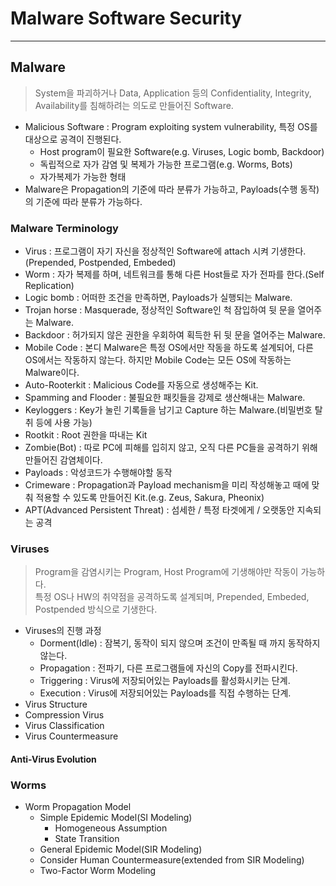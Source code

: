 # Malware Software Security
---
## Malware
>System을 파괴하거나 Data, Application 등의 Confidentiality, Integrity, Availability를 침해하려는 의도로 만들어진 Software.  
- Malicious Software : Program exploiting system vulnerability, 특정 OS를 대상으로 공격이 진행된다.
  - Host program이 필요한 Software(e.g. Viruses, Logic bomb, Backdoor)
  - 독립적으로 자가 감염 및 복제가 가능한 프로그램(e.g. Worms, Bots)
  - 자가복제가 가능한 형태
- Malware은 Propagation의 기준에 따라 분류가 가능하고, Payloads(수행 동작)의 기준에 따라 분류가 가능하다.

### Malware Terminology
- Virus : 프로그램이 자기 자신을 정상적인 Software에 attach 시켜 기생한다.(Prepended, Postpended, Embeded)
- Worm : 자가 복제를 하며, 네트워크를 통해 다른 Host들로 자가 전파를 한다.(Self Replication)
- Logic bomb : 어떠한 조건을 만족하면, Payloads가 실행되는 Malware.
- Trojan horse : Masquerade, 정상적인 Software인 척 잠입하여 뒷 문을 열어주는 Malware.
- Backdoor : 허가되지 않은 권한을 우회하여 획득한 뒤 뒷 문을 열어주는 Malware.
- Mobile Code : 본디 Malware은 특정 OS에서만 작동을 하도록 설계되어, 다른 OS에서는 작동하지 않는다. 하지만 Mobile Code는 모든 OS에 작동하는 Malware이다.
- Auto-Rooterkit : Malicious Code를 자동으로 생성해주는 Kit.
- Spamming and Flooder : 불필요한 패킷들을 강제로 생산해내는 Malware.
- Keyloggers : Key가 눌린 기록들을 남기고 Capture 하는 Malware.(비밀번호 탈취 등에 사용 가능)
- Rootkit : Root 권한을 따내는 Kit
- Zombie(Bot) : 따로 PC에 피해를 입히지 않고, 오직 다른 PC들을 공격하기 위해 만들어진 감염체이다.
- Payloads : 악성코드가 수행해야할 동작
- Crimeware : Propagation과 Payload mechanism을 미리 작성해놓고 때에 맞춰 적용할 수 있도록 만들어진 Kit.(e.g. Zeus, Sakura, Pheonix)
- APT(Advanced Persistent Threat) : 섬세한 / 특정 타겟에게 / 오랫동안 지속되는 공격

### Viruses
>Program을 감염시키는 Program, Host Program에 기생해야만 작동이 가능하다.  
>특정 OS나 HW의 취약점을 공격하도록 설계되며, Prepended, Embeded, Postpended 방식으로 기생한다.  
- Viruses의 진행 과정
  - Dorment(Idle) : 잠복기, 동작이 되지 않으며 조건이 만족될 때 까지 동작하지 않는다.
  - Propagation : 전파기, 다른 프로그램들에 자신의 Copy를 전파시킨다.
  - Triggering : Virus에 저장되어있는 Payloads를 활성화시키는 단계.
  - Execution : Virus에 저장되어있는 Payloads를 직접 수행하는 단계.
- Virus Structure
- Compression Virus
- Virus Classification
- Virus Countermeasure

#### Anti-Virus Evolution

### Worms
- Worm Propagation Model
  - Simple Epidemic Model(SI Modeling)
    - Homogeneous Assumption
    - State Transition
  - General Epidemic Model(SIR Modeling)
  - Consider Human Countermeasure(extended from SIR Modeling)
  - Two-Factor Worm Modeling
